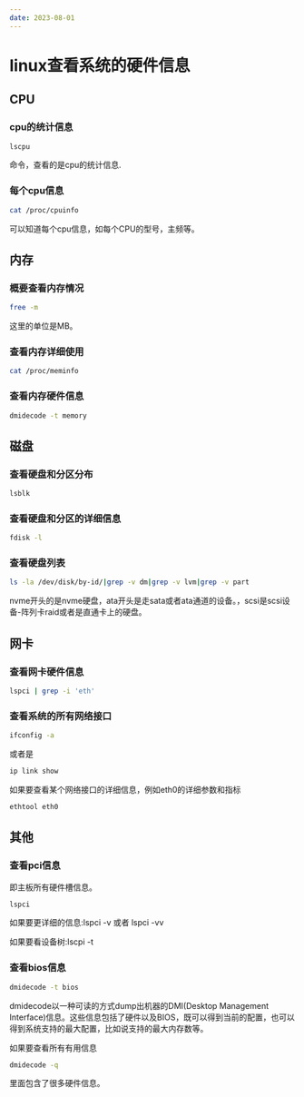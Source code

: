 ```yaml
---
date: 2023-08-01
---
```

# linux查看系统的硬件信息

## CPU

### cpu的统计信息
```sh
lscpu
```
命令，查看的是cpu的统计信息.

### 每个cpu信息

```sh
cat /proc/cpuinfo
```
可以知道每个cpu信息，如每个CPU的型号，主频等。

## 内存

### 概要查看内存情况

```sh
free -m
```

这里的单位是MB。

### 查看内存详细使用

```sh
cat /proc/meminfo
```

### 查看内存硬件信息

```sh
dmidecode -t memory
```


## 磁盘

### 查看硬盘和分区分布

```sh
lsblk
```

### 查看硬盘和分区的详细信息

```sh
fdisk -l
```

### 查看硬盘列表

```sh
ls -la /dev/disk/by-id/|grep -v dm|grep -v lvm|grep -v part
```

nvme开头的是nvme硬盘，ata开头是走sata或者ata通道的设备。，scsi是scsi设备-阵列卡raid或者是直通卡上的硬盘。

## 网卡

### 查看网卡硬件信息

```sh
lspci | grep -i 'eth'
```

### 查看系统的所有网络接口

```sh
ifconfig -a
```

或者是

```sh
ip link show
```

如果要查看某个网络接口的详细信息，例如eth0的详细参数和指标

```sh
ethtool eth0
```

## 其他

### 查看pci信息

即主板所有硬件槽信息。

```sh
lspci
```

如果要更详细的信息:lspci -v 或者 lspci -vv

如果要看设备树:lscpi -t

### 查看bios信息

```sh
dmidecode -t bios
```

dmidecode以一种可读的方式dump出机器的DMI(Desktop Management Interface)信息。这些信息包括了硬件以及BIOS，既可以得到当前的配置，也可以得到系统支持的最大配置，比如说支持的最大内存数等。

如果要查看所有有用信息

```sh
dmidecode -q
```

里面包含了很多硬件信息。